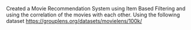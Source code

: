 Created a Movie Recommendation System using Item Based Filtering and using the correlation of the movies with each other.
Using the following dataset https://grouplens.org/datasets/movielens/100k/
